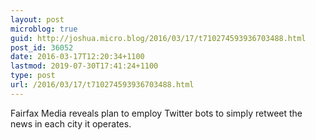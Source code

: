 ```yaml
---
layout: post
microblog: true
guid: http://joshua.micro.blog/2016/03/17/t710274593936703488.html
post_id: 36052
date: 2016-03-17T12:20:34+1100
lastmod: 2019-07-30T17:41:24+1100
type: post
url: /2016/03/17/t710274593936703488.html
---
```

Fairfax Media reveals plan to employ Twitter bots to simply retweet the news in each city it operates.
